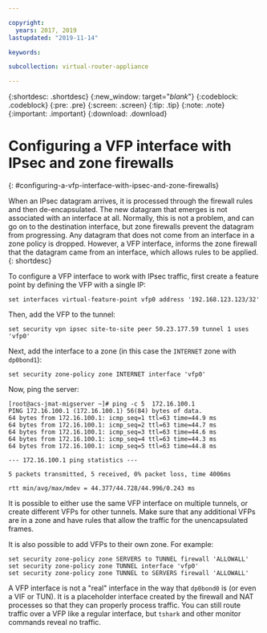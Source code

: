 ```yaml
---

copyright:
  years: 2017, 2019
lastupdated: "2019-11-14"

keywords: 

subcollection: virtual-router-appliance

---
```


{:shortdesc: .shortdesc}
{:new_window: target="_blank_"}
{:codeblock: .codeblock}
{:pre: .pre}
{:screen: .screen}
{:tip: .tip}
{:note: .note}
{:important: .important}
{:download: .download}

# Configuring a VFP interface with IPsec and zone firewalls
{: #configuring-a-vfp-interface-with-ipsec-and-zone-firewalls}

When an IPsec datagram arrives, it is processed through the firewall rules and then de-encapsulated. The new datagram that emerges is not associated with an interface at all. Normally, this is not a problem, and can go on to the destination interface, but zone firewalls prevent the datagram from progressing. Any datagram that does not come from an interface in a zone policy is dropped. However, a VFP interface, informs the zone firewall that the datagram came from an interface, which allows rules to be applied.
{: shortdesc}

To configure a VFP interface to work with IPsec traffic, first create a feature point by defining the VFP with a single IP:

```
set interfaces virtual-feature-point vfp0 address '192.168.123.123/32'
```

Then, add the VFP to the tunnel:

```
set security vpn ipsec site-to-site peer 50.23.177.59 tunnel 1 uses 'vfp0'
```

Next, add the interface to a zone (in this case the `INTERNET` zone with `dp0bond1`):

```
set security zone-policy zone INTERNET interface 'vfp0'
```

Now, ping the server:

```
[root@acs-jmat-migserver ~]# ping -c 5  172.16.100.1
PING 172.16.100.1 (172.16.100.1) 56(84) bytes of data.
64 bytes from 172.16.100.1: icmp_seq=1 ttl=63 time=44.9 ms
64 bytes from 172.16.100.1: icmp_seq=2 ttl=63 time=44.7 ms
64 bytes from 172.16.100.1: icmp_seq=3 ttl=63 time=44.6 ms
64 bytes from 172.16.100.1: icmp_seq=4 ttl=63 time=44.3 ms
64 bytes from 172.16.100.1: icmp_seq=5 ttl=63 time=44.8 ms

--- 172.16.100.1 ping statistics ---

5 packets transmitted, 5 received, 0% packet loss, time 4006ms

rtt min/avg/max/mdev = 44.377/44.728/44.996/0.243 ms
```

It is possible to either use the same VFP interface on multiple tunnels, or create different VFPs for other tunnels. Make sure that any additional VFPs are in a zone and have rules that allow the traffic for the unencapsulated frames.

It is also possible to add VFPs to their own zone. For example:

```
set security zone-policy zone SERVERS to TUNNEL firewall 'ALLOWALL'
set security zone-policy zone TUNNEL interface 'vfp0'
set security zone-policy zone TUNNEL to SERVERS firewall 'ALLOWALL'
```

A VFP interface is not a "real" interface in the way that `dp0bond0` is (or even a VIF or TUN). It is a placeholder interface created by the firewall and NAT processes so that they can properly process traffic. You can still route traffic over a VFP like a regular interface, but `tshark` and other monitor commands reveal no traffic.
